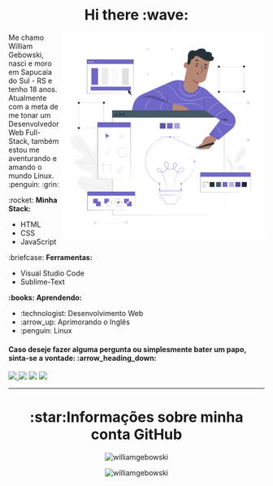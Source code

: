 <h1 align="center"> Hi there :wave: </h1>

<img src="image.svg" min-width="400px" max-width="400px" width="400px" align="right" alt="Image">

<p align="left"> 
  Me chamo William Gebowski, nasci e moro em Sapucaia do Sul - RS e tenho 18 anos. Atualmente com a meta de me tonar um Desenvolvedor Web Full-Stack, também estou me aventurando e amando o mundo Linux. :penguin: :grin:
</p>

<p align="left"> :rocket: <strong>Minha Stack:</strong><br>
  <ul>
    <li>HTML</li>
    <li>CSS</li>
    <li>JavaScript</li>
  </ul>
</p>

<p align="left"> :briefcase: <strong>Ferramentas:</strong>
  <ul>
    <li>Visual Studio Code</li>
    <li>Sublime-Text</li>
  </ul>
</p>

<p align="left" > <strong> :books: Aprendendo:</strong>
  <ul>
    <li> :technologist: Desenvolvimento Web</li>
    <li> :arrow_up: Aprimorando o Inglês</li>
    <li> :penguin: Linux</li>
  </ul>
</p>

<h4 align="left">
  Caso deseje fazer alguma pergunta ou simplesmente bater um papo, sinta-se a vontade: :arrow_heading_down:
</h4>

<p>
<a href="https://api.whatsapp.com/send?phone=5551996289269&text=Olá, William Gebowski!" alt="Whatsapp">
    <img src="https://img.shields.io/badge/-Whatsapp-15d366?style=flat&labelColor=25d366&logo=whatsapp&logoColor=white"/>
<a href="https://linkedin.com/in/william-gebowski/"><img src="https://img.shields.io/badge/-Linkedin-0e76a8?style=flat&logo=Linkedin&logoColor=white"/></a>
<a href="mailto:william.gebowski.duda@gmail.com"><img src="https://img.shields.io/badge/-Gmail-red?style=flat&logo=gmail&logoColor=white"/></a>
<a href="https://instagram.com/will.bowski/"><img src="https://img.shields.io/badge/-Instagram-008B8B?style=flat&logo=appveyor=&logoColor=white"/></a>
</p>
  
----

<h1 align="center">:star:Informações sobre minha conta GitHub</h1>
<p align = "center">
<img src = "https://github-readme-stats.vercel.app/api?username=williamgebowski&show_icons=true" alt = "williamgebowski" /> 
</p>
<p align = "center">
<img src = "https://github-readme-stats.vercel.app/api/top-langs/?username=williamgebowski&layout=compact&theme=white" alt = "williamgebowski" /> 
</p>


